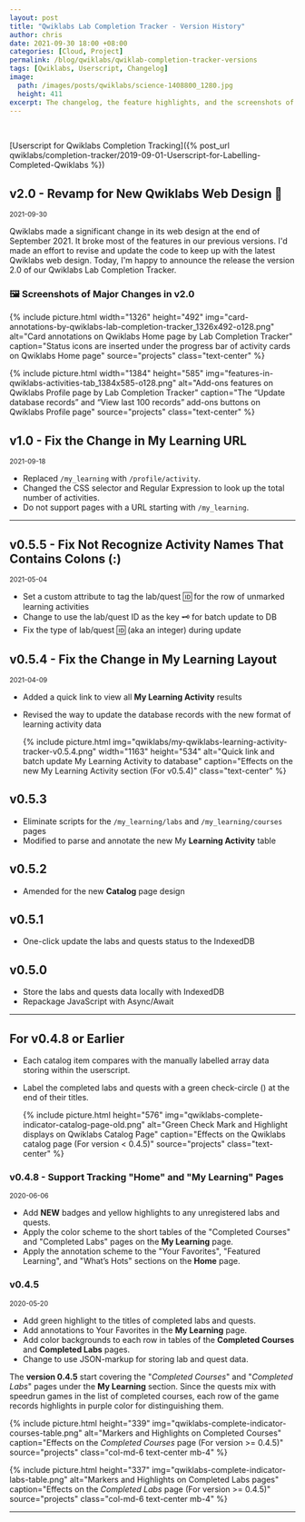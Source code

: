 ```yaml
---
layout: post
title: "Qwiklabs Lab Completion Tracker - Version History"
author: chris
date: 2021-09-30 18:00 +08:00
categories: [Cloud, Project]
permalink: /blog/qwiklabs/qwiklab-completion-tracker-versions
tags: [Qwiklabs, Userscript, Changelog]
image: 
  path: /images/posts/qwiklabs/science-1408800_1280.jpg
  height: 411
excerpt: The changelog, the feature highlights, and the screenshots of the previous versions of the "Qwiklabs Lab Completion Tracker".
---
```


<br>

<amp-img src="https://img.shields.io/github/v/release/chriskyfung/qwiklabs-completed-labs-tracker" width="94" height="20" alt="GitHub release (latest by date)"></amp-img>
<amp-img src="https://img.shields.io/badge/License-GPLv3-blue.svg" width="96" height="20" alt="License: GPL v3"></amp-img>
<amp-img src="https://img.shields.io/github/issues-raw/chriskyfung/qwiklabs-completed-labs-tracker" width="92" height="20" alt="GitHub issues"></amp-img>

<i class='fas fa-chevron-circle-left'></i> [Userscript for Qwiklabs Completion Tracking]({% post_url qwiklabs/completion-tracker/2019-09-01-Userscript-for-Labelling-Completed-Qwiklabs %})

<a href="https://github.com/chriskyfung/qwiklabs-completed-labs-tracker/raw/master/qwiklabs-explorer.user.js" style="box-shadow: none" rel="noopener" target="_blank"><amp-img src="https://img.shields.io/badge/-Install%20Script-brightgreen?color=green&logo=tampermonkey&style=for-the-badge" width="152" height="28" alt="Install Script with Tampermonkey"></amp-img></a>

## v2.0 - Revamp for New Qwiklabs Web Design 🚁

<small><i class="fas fa-calendar-day fa-sm"></i> <time datetime="2021-09-30">2021-09-30</time></small>

Qwiklabs made a significant change in its web design at the end of September 2021. It broke most of the features in our previous versions. I'd made an effort to revise and update the code to keep up with the latest Qwiklabs web design. Today, I'm happy to announce the release the version 2.0 of our Qwiklabs Lab Completion Tracker.

### 🖼 Screenshots of Major Changes in v2.0

{% include picture.html width="1326" height="492" img="card-annotations-by-qwiklabs-lab-completion-tracker_1326x492-o128.png" alt="Card annotations on Qwiklabs Home page by Lab Completion Tracker" caption="Status icons are inserted under the progress bar of activity cards on Qwiklabs Home page" source="projects" class="text-center" %}

{% include picture.html width="1384" height="585" img="features-in-qwiklabs-activities-tab_1384x585-o128.png" alt="Add-ons features on Qwiklabs Profile page by Lab Completion Tracker" caption="The <q>Update database records</q> and <q>View last 100 records</q> add-ons buttons on Qwiklabs Profile page" source="projects" class="text-center" %}

## v1.0 - Fix the Change in My Learning URL

<small><i class="fas fa-calendar-day fa-sm"></i> <time datetime="2021-09-18">2021-09-18</time></small>

- Replaced `/my_learning` with `/profile/activity`.
- Changed the CSS selector and Regular Expression to look up the total number of activities.
- Do not support pages with a URL starting with `/my_learning`.

* * *

## v0.5.5 - Fix Not Recognize Activity Names That Contains Colons (:)

<small><i class="fas fa-calendar-day fa-sm"></i> <time datetime="2021-05-04">2021-05-04</time></small>

- Set a custom attribute to tag the lab/quest 🆔 for the row of unmarked learning activities
- Change to use the lab/quest ID as the key 🗝 for batch update to DB
- Fix the type of lab/quest 🆔 (aka an integer) during update

## v0.5.4 - Fix the Change in My Learning Layout

<small><i class="fas fa-calendar-day fa-sm"></i> <time datetime="2021-04-09">2021-04-09</time></small>

- Added a quick link to view all **My Learning Activity** results
- Revised the way to update the database records with the new format of learning activity data

   {% include picture.html img="qwiklabs/my-qwiklabs-learning-activity-tracker-v0.5.4.png" width="1163" height="534" alt="Quick link and batch update My Learning Activity to database" caption="Effects on the new My Learning Activity section (For v0.5.4)" class="text-center" %}

## v0.5.3

- Eliminate scripts for the `/my_learning/labs` and `/my_learning/courses` pages
- Modified to parse and annotate the new My **Learning Activity** table

## v0.5.2

- Amended for the new **Catalog** page design

## v0.5.1

- One-click update the labs and quests status to the IndexedDB

## v0.5.0

- Store the labs and quests data locally with IndexedDB
- Repackage JavaScript with Async/Await

* * *

## For v0.4.8 or Earlier

- Each catalog item compares with the manually labelled array data storing within the userscript.
- Label the completed labs and quests with a green check-circle (<i class="fa fa-check-circle" style="color:green"></i>) at the end of their titles.

   {% include picture.html height="576"
      img="qwiklabs-complete-indicator-catalog-page-old.png" alt="Green Check Mark and Highlight displays on Qwiklabs Catalog Page" caption="Effects on the Qwiklabs catalog page (For version < 0.4.5)" source="projects" class="text-center" %}

### v0.4.8 - Support Tracking "Home" and "My Learning" Pages

<small><i class="fas fa-calendar-day fa-sm"></i> <time datetime="2020-06-06">2020-06-06</time></small>

- Add **NEW** badges and yellow highlights to any unregistered labs and quests.
- Apply the color scheme to the short tables of the "Completed Courses" and "Completed Labs" pages on the **My Learning** page.
- Apply the annotation scheme to the "Your Favorites", "Featured Learning", and "What’s Hots" sections on the **Home** page.

### v0.4.5

<small><i class="fas fa-calendar-day fa-sm"></i> <time datetime="2020-05-20">2020-05-20</time></small>

- Add green highlight to the titles of completed labs and quests.
- Add annotations to Your Favorites in the **My Learning** page.
- Add color backgrounds to each row in tables of the **Completed Courses** and **Completed Labs** pages.
- Change to use JSON-markup for storing lab and quest data.

The **version 0.4.5** start covering the "*Completed Courses*" and "*Completed Labs*" pages under the **My Learning** section. Since the quests mix with speedrun games in the list of completed courses, each row of the game records highlights in purple color for distinguishing them.

<div class="row">

   {% include picture.html height="339"
   img="qwiklabs-complete-indicator-courses-table.png" alt="Markers and Highlights on Completed Courses" caption="Effects on the <i>Completed Courses</i> page (For version >= 0.4.5)" source="projects" class="col-md-6 text-center mb-4" %}

   {% include picture.html height="337"
   img="qwiklabs-complete-indicator-labs-table.png" alt="Markers and Highlights on Completed Labs pages" caption="Effects on the <i>Completed Labs</i> page (For version >= 0.4.5)" source="projects" class="col-md-6 text-center mb-4" %}

</div>

* * *
